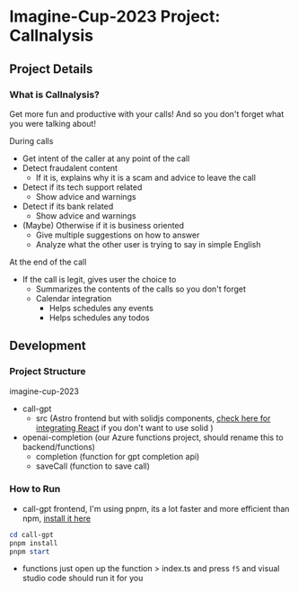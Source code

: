 # Imagine-Cup-2023 Project: Callnalysis

## Project Details

### What is Callnalysis?

Get more fun and productive with your calls!
And so you don't forget what you were talking about!
</br>

During calls

- Get intent of the caller at any point of the call
- Detect fraudalent content
  - If it is, explains why it is a scam and advice to leave the call
- Detect if its tech support related
  - Show advice and warnings
- Detect if its bank related
  - Show advice and warnings
- (Maybe) Otherwise if it is business oriented
  - Give multiple suggestions on how to answer
  - Analyze what the other user is trying to say in simple English

At the end of the call

- If the call is legit, gives user the choice to
  - Summarizes the contents of the calls so you don't forget
  - Calendar integration
    - Helps schedules any events
    - Helps schedules any todos

## Development
### Project Structure
imagine-cup-2023
- call-gpt 
  - src (Astro frontend but with solidjs components, [check here for integrating React](https://docs.astro.build/en/core-concepts/framework-components/) if you don't want to use solid )
- openai-completion (our Azure functions project, should rename this to backend/functions)
  - completion (function for gpt completion api)
  - saveCall (function to save call)

### How to Run
- call-gpt frontend, I'm using pnpm, its a lot faster and more efficient than npm, [install it here](https://pnpm.io/installation)
```powershell
cd call-gpt
pnpm install
pnpm start
```

- functions
just open up the function > index.ts and press ```f5``` and visual studio code should run it for you
